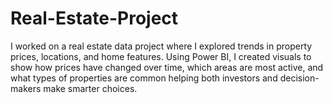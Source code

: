 # Real-Estate-Project
I worked on a real estate data project where I explored trends in property prices, locations, and home features. Using Power BI, I created visuals to show how prices have changed over time, which areas are most active, and what types of properties are common helping both investors and decision-makers make smarter choices.
